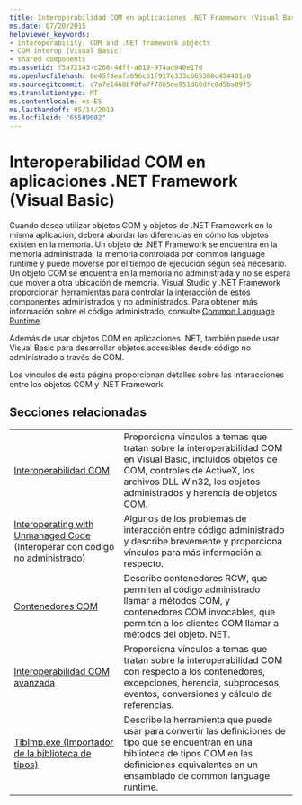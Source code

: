 ```yaml
---
title: Interoperabilidad COM en aplicaciones .NET Framework (Visual Basic)
ms.date: 07/20/2015
helpviewer_keywords:
- interoperability, COM and .NET framework objects
- COM interop [Visual Basic]
- shared components
ms.assetid: f5a72143-c268-4dff-a019-974ad940e17d
ms.openlocfilehash: 8e45f8eafa696c61f917e333c665380c454401e0
ms.sourcegitcommit: c7a7e1468bf0fa7f7065de951d60dfc8d5ba89f5
ms.translationtype: MT
ms.contentlocale: es-ES
ms.lasthandoff: 05/14/2019
ms.locfileid: "65589002"
---
```

# <a name="com-interoperability-in-net-framework-applications-visual-basic"></a>Interoperabilidad COM en aplicaciones .NET Framework (Visual Basic)

Cuando desea utilizar objetos COM y objetos de .NET Framework en la misma aplicación, deberá abordar las diferencias en cómo los objetos existen en la memoria. Un objeto de .NET Framework se encuentra en la memoria administrada, la memoria controlada por common language runtime y puede moverse por el tiempo de ejecución según sea necesario. Un objeto COM se encuentra en la memoria no administrada y no se espera que mover a otra ubicación de memoria. Visual Studio y .NET Framework proporcionan herramientas para controlar la interacción de estos componentes administrados y no administrados. Para obtener más información sobre el código administrado, consulte [Common Language Runtime](../../../standard/clr.md).

Además de usar objetos COM en aplicaciones. NET, también puede usar Visual Basic para desarrollar objetos accesibles desde código no administrado a través de COM.

Los vínculos de esta página proporcionan detalles sobre las interacciones entre los objetos COM y .NET Framework.

## <a name="related-sections"></a>Secciones relacionadas

| | |
|---------|---------|
| [Interoperabilidad COM](../../../visual-basic/programming-guide/com-interop/index.md) | Proporciona vínculos a temas que tratan sobre la interoperabilidad COM en Visual Basic, incluidos objetos de COM, controles de ActiveX, los archivos DLL Win32, los objetos administrados y herencia de objetos COM. |
| [Interoperating with Unmanaged Code](../../../framework/interop/index.md) (Interoperar con código no administrado) | Algunos de los problemas de interacción entre código administrado y describe brevemente y proporciona vínculos para más información al respecto. |
| [Contenedores COM](../../../framework/interop/com-wrappers.md) | Describe contenedores RCW, que permiten al código administrado llamar a métodos COM, y contenedores COM invocables, que permiten a los clientes COM llamar a métodos del objeto. NET. |
| [Interoperabilidad COM avanzada](../../../framework/interop/index.md) | Proporciona vínculos a temas que tratan sobre la interoperabilidad COM con respecto a los contenedores, excepciones, herencia, subprocesos, eventos, conversiones y cálculo de referencias. |
| [TlbImp.exe (Importador de la biblioteca de tipos)](../../../framework/tools/tlbimp-exe-type-library-importer.md) | Describe la herramienta que puede usar para convertir las definiciones de tipo que se encuentran en una biblioteca de tipos COM en las definiciones equivalentes en un ensamblado de common language runtime. |
